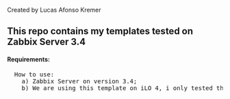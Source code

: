 Created by Lucas Afonso Kremer <br>

<h2>This repo contains my templates tested on Zabbix Server 3.4</h2>

<h4>Requirements:</h4>
<pre>
  How to use:
	a) Zabbix Server on version 3.4;
	b) We are using this template on iLO 4, i only tested this template on HP ProLiant DL380p Gen8. 
</pre>
